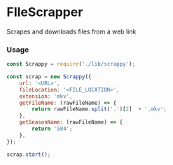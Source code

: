 # FIleScrapper
Scrapes and downloads files from a web link

### Usage
```js
const Scrappy = require('./lib/scrappy');

const scrap = new Scrappy({
	url: '<URL>',
	fileLocation: '<FILE_LOCATION>',
	extension: 'mkv',
	getFileName: (rawFileName) => {
		return rawFileName.split('.')[2]  + '.mkv';
	},
	getSeasonName: (rawFileName) => {
		return 'S04';
	},
});

scrap.start();
```
